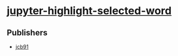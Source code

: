 # [jupyter-highlight-selected-word](https://pypi.org/project/jupyter-highlight-selected-word)



## Publishers
- [jcb91](https://pypi.org/user/jcb91)

